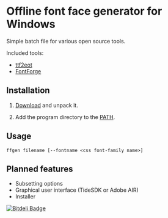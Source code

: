 # Offline font face generator for Windows

Simple batch file for various open source tools.

Included tools:

* [ttf2eot][]
* [FontForge][]

[ttf2eot]: https://code.google.com/p/ttf2eot/
[FontForge]: http://fontforge.org/

## Installation

1. [Download][] and unpack it.

2. Add the program directory to the [PATH][].

## Usage

```
ffgen filename [--fontname <css font-family name>]
```

[PATH]: http://superuser.com/a/284351
[Download]: https://github.com/bendera/ffgen/archive/master.zip

## Planned features

* Subsetting options
* Graphical user interface (TideSDK or Adobe AIR)
* Installer

[![Bitdeli Badge](https://d2weczhvl823v0.cloudfront.net/bendera/ffgen/trend.png)](https://bitdeli.com/free "Bitdeli Badge")

